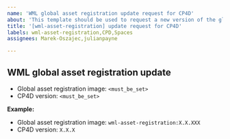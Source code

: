 ```yaml
---
name: 'WML global asset registration update request for CP4D'
about: 'This template should be used to request a new version of the global asset registration to be shipped in CP4D.\nFor example: wml-asset-registration:2.2.110 and CP4D version: 4.8.0'
title: '[wml-asset-registration] update request for CP4D'
labels: wml-asset-registration,CPD,Spaces
assignees: Marek-Oszajec,julianpayne

---
```


## WML global asset registration update

- Global asset registration image: `<must_be_set>`
- CP4D version: `<must_be_set>`

**Example:**

- Global asset registration image: `wml-asset-registration:X.X.XXX`
- CP4D version: `X.X.X`
